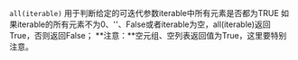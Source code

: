 `all(iterable)`
用于判断给定的可迭代参数iterable中所有元素是否都为TRUE
如果iterable的所有元素不为0、''、False或者iterable为空，all(iterable)返回True，否则返回False；
**注意：**空元组、空列表返回值为True，这里要特别注意。
